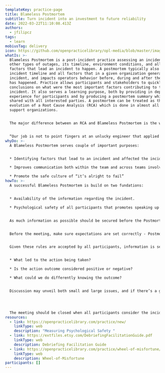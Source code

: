 ```yaml
---
templateKey: practice-page
title: Blameless Postmortem
subtitle: Turn incident into an investment to future reliability
date: 2022-03-22T11:10:08.413Z
authors:
  - jfilipcz
tags:
  - learn
mobiusTag: delivery
icon: https://github.com/openpracticelibrary/opl-media/blob/master/images/Needs%20an%20Image.png?raw=true
whatIs: >-
  Blameless Postmortem is a post-incident practice assessing an incident or
  other types of outages, its timeline, environment conditions, and all possible
  factors that lead an incident to happen. A postmortem typically also covers
  incident timeline and all factors that in a given organization generate
  incident, and impacts operators behavior before, during and after the outage
  has happened. Practice allows participants and stakeholders to quickly form
  conclusions on what were the most important factors contributing to the
  incident. It also serves a learning purpose, both by providing in depth
  experience for participants and by producing a postmortem summary which can be
  shared with all interested parties. A postmortem can be treated as the
  evolution of a Root Cause Analysis (RCA) which is done in almost all major IT
  support organizations.


  The major difference between an RCA and Blameless Postmortem is the way both of them are run, with the later putting emphasis not only establishing the root cause but also ensuring that there’s no form of possibly harmful judgement being made along the way. Often a postmortem is also carried out in a less formalized manner, making sure that the actual story comes before documentation.


  “Our job is not to point fingers at an unlucky engineer that applied a wrong configuration file, our job is to figure out why he picked the wrong one and what we personally and as an organization can do to prevent it in the future.”
whyDo: >-
  A Blameless Postmortem serves couple of important purposes:


  * Identifying factors that lead to an incident and affected the incident timeline, both in good and bad way

  * Improves communication both within the team and across teams involved in the incident response and Postmortem itself - “if we can openly talk about failures, we can talk about anything”

  * Promote the safe culture of “it’s alright to fail”
howTo: >-
  A successful Blameless Postmortem is build on two fundations:


  * Availability of the information regarding the incident.

  * Psychological safety of all participants that promotes speaking up openly


  As much information as possible should be secured before the Postmortem meeting, and should include incident tickets, reports and most importantly, a list of actions taken during the incident remediation and resolution. Make sure that whatever the form of track of actions is, it has the information about what has been done, preferably what the outcome of the action was, along with timestamps. Tracking the order of actions and outcomes is often crucial in establishing the general “picture”. Make sure you also identify all parties involved in incident response, and ensure that all those parties are represented on Postmortem meetings. Key business stakeholders may want to participate in the blameless postmortem. It is strongly recommended they do not participate in the postmortem itself as their very presence can prevent others from speaking freely. The best time to involve stakeholders is after the postmortem has been drafted and reviewed by senior engineers for accuracy.


  Before the meeting, make sure expectations are set correctly - Postmortems are not being done with the intent to establish blame , it’s for establishing what went well and what went wrong. Conclusions of any sort should be respectful and only focus on atomic actions, psychological safety of all participants is the key to getting trustworthy results out of a Postmortem. If there’s a disagreement on an action that has been taken, make sure the subject of disagreement is explained in detail and an alternative approach is presented. A Blameless Postmortem assumes every incident participant acted with the best intentions based on the information they had at the time. It also acknowledges that things fail and human beings make mistakes. With those assumptions in mind, it is clear that it is the organization's responsibility to account for, and prepare for, failures and mistakes - the express intent of a Postmortem is to help and improve the organization.


  Given these rules are accepted by all participants, information is secured, and all parties are represented , you’re ready to run the meeting. Meeting course should be structured in a way that follows the timeline of the incident . Participants go through each item, starting with how the incident was identified, what actions have been taken etc. Consider discussing if all parties needed for incident resolution were involved in a timely manner. That doesn’t stop there as any item considered important for incident response should be also discussed. Think of role playing games, with the script being based on track of actions. Depending on granularity decided by participants, all major actions should be discussed. Be mindful of an action’s context and the information that was available at the point of time the action happened. Also, take advantage of hindsight to help choose better paths in the future. . In general, an action should be discussed in the dimensions of:


  * What led to the action being taken?

  * Is the action outcome considered positive or negative?

  * What could we do differently knowing the outcome?


  Discussion may unveil both small and large issues, and if there’s a general consensus specific thing impacted the incident response in either positive or negative way, be sure remediation is discussed. An Action Point should be raised to to track remediation, and decrease a risk level for reliability. Keep an open mind, some things may be solved by technical means, some are more procedurally based, but all come together in the end and all are important for lowering the risk of incident occurrence.




  The meeting should be closed when all participants consider the incident to be explained and well understood, and the Postmortem summary prepared and accepted by all parties present. A postmortem summary that can be shared with stakeholders and other interested parties should be brief and precise, focusing on facts and leaving all personal factors aside. A summary should be prepared with aim of helping others not to make the same mistakes. Last but not least, be sure Action Points are looked up and dealt with. There’s no better booster for the next Postmortem, than participants' knowledge that the previous one wasn’t a waste of time and really improved the way organization works. Don’t forget about another useful practice, called Wheel-of-Misfortune for which Postmortem is a great provider of scripts and content.
resources:
  - link: https://openpracticelibrary.com/practice/new/
    linkType: web
    description: "Measuring Psychological Safety "
  - link: https://extfiles.etsy.com/DebriefingFacilitationGuide.pdf
    linkType: web
    description: Debriefing Facilitation Guide
  - link: https://openpracticelibrary.com/practice/wheel-of-misfortune/
    linkType: web
    description: Wheel-of-Misfortune
participants: []
---
```

